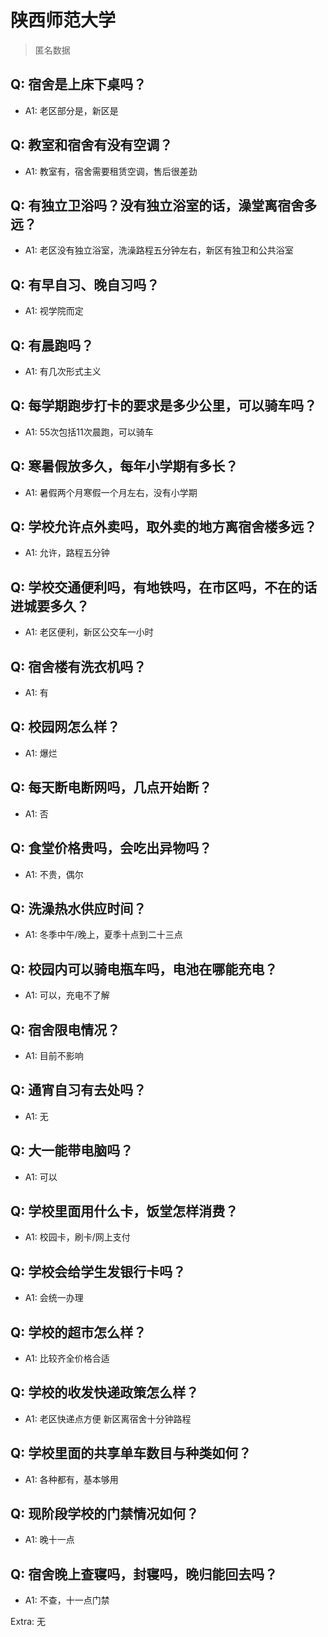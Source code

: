 # 陕西师范大学

> 匿名数据

## Q: 宿舍是上床下桌吗？

- A1: 老区部分是，新区是

## Q: 教室和宿舍有没有空调？

- A1: 教室有，宿舍需要租赁空调，售后很差劲

## Q: 有独立卫浴吗？没有独立浴室的话，澡堂离宿舍多远？

- A1: 老区没有独立浴室，洗澡路程五分钟左右，新区有独卫和公共浴室

## Q: 有早自习、晚自习吗？

- A1: 视学院而定

## Q: 有晨跑吗？

- A1: 有几次形式主义

## Q: 每学期跑步打卡的要求是多少公里，可以骑车吗？

- A1: 55次包括11次晨跑，可以骑车

## Q: 寒暑假放多久，每年小学期有多长？

- A1: 暑假两个月寒假一个月左右，没有小学期

## Q: 学校允许点外卖吗，取外卖的地方离宿舍楼多远？

- A1: 允许，路程五分钟

## Q: 学校交通便利吗，有地铁吗，在市区吗，不在的话进城要多久？

- A1: 老区便利，新区公交车一小时

## Q: 宿舍楼有洗衣机吗？

- A1: 有

## Q: 校园网怎么样？

- A1: 爆烂

## Q: 每天断电断网吗，几点开始断？

- A1: 否

## Q: 食堂价格贵吗，会吃出异物吗？

- A1: 不贵，偶尔

## Q: 洗澡热水供应时间？

- A1: 冬季中午/晚上，夏季十点到二十三点

## Q: 校园内可以骑电瓶车吗，电池在哪能充电？

- A1: 可以，充电不了解

## Q: 宿舍限电情况？

- A1: 目前不影响

## Q: 通宵自习有去处吗？

- A1: 无

## Q: 大一能带电脑吗？

- A1: 可以

## Q: 学校里面用什么卡，饭堂怎样消费？

- A1: 校园卡，刷卡/网上支付

## Q: 学校会给学生发银行卡吗？

- A1: 会统一办理

## Q: 学校的超市怎么样？

- A1: 比较齐全价格合适

## Q: 学校的收发快递政策怎么样？

- A1: 老区快递点方便 新区离宿舍十分钟路程

## Q: 学校里面的共享单车数目与种类如何？

- A1: 各种都有，基本够用

## Q: 现阶段学校的门禁情况如何？

- A1: 晚十一点

## Q: 宿舍晚上查寝吗，封寝吗，晚归能回去吗？

- A1: 不查，十一点门禁

Extra: 无
